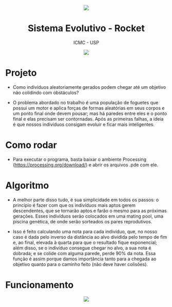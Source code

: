 <p align="center">
  <img src="https://media.giphy.com/media/3oKIPtjElfqwMOTbH2/giphy.gif"/>
  <h1 align="center"> Sistema Evolutivo - Rocket </h1>
  <p align="center"> ICMC - USP  </p>
</p>

<p align="center">
  <img src="https://forthebadge.com/images/badges/made-with-java.svg"/>
</p>


# Projeto

* Como indivíduos aleatoriamente gerados podem chegar até um objetivo não colidindo com obstáculos?

* O problema abordado no trabalho é uma população de foguetes que possui um motor e aplica forças de formas aleatórias em seus corpos e um ponto final onde devem pousar; mas há paredes entre eles e o ponto final e elas precisam ser contornadas. Após as primeiras falhas, a ideia é que nossos indivíduos consigam evoluir e ficar mais inteligentes.

# Como rodar

* Para executar o programa, basta baixar o ambiente Processing (https://processing.org/download/) e abrir os arquivos .pde com ele.

# Algoritmo

* A melhor parte disso tudo, é sua simplicidade em todos os passos: o princípio é fazer com que os indivíduos mais aptos gerem descendentes, que se tornarão aptos e farão o mesmo para as próximas gerações. Esses indivíduos serão colocados em uma mating pool, uma piscina genética, de onde serão sorteados os pares reprodutivos.

* Isso é feito calculando uma nota para cada indivíduo, que, no nosso caso é dada pelo inverso da distância ao alvo dividida pelo tempo de fim e, ao final, elevada à quarta para que o resultado fique exponencial; além disso, se o indivíduo consegue chegar no alvo, a sua nota é dobrada; e se colide com alguma parede, perde 90% da nota. Essa função é assim porque damos importância tanto para a chegada ao objetivo quanto para o caminho feito (não deve haver colisões).

# Funcionamento

<p align="center">
  <img src="https://github.com/GabrielScalici/Rockets_Evolutivos/blob/master/visualization/animation.gif"/>
</p>
